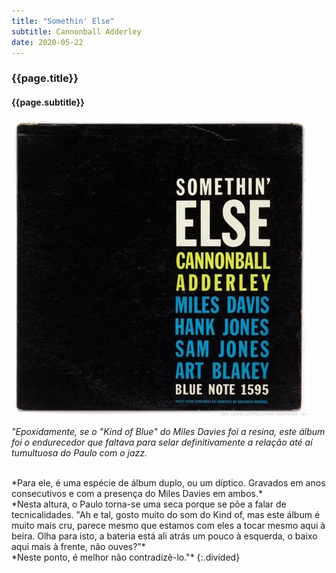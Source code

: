 ```yaml
---
title: "Somethin' Else"
subtitle: Cannonball Adderley
date: 2020-05-22
---
```


### {{page.title}} ###
#### {{page.subtitle}} ####
![adderley](assets/images/album-list/dsc_8.jpg)

*"Epoxidamente, se o "Kind of Blue" do Miles Davies foi a resina, este álbum foi o endurecedor que faltava para selar definitivamente a relação até aí tumultuosa do Paulo com o jazz.*

<br/>
*Para ele, é uma espécie de álbum duplo, ou um díptico. Gravados em anos consecutivos e com a presença do Miles Davies em ambos.*

<br/>
*Nesta altura, o Paulo torna-se uma seca porque se põe a falar de tecnicalidades.
"Ah e tal, gosto muito do som do Kind of, mas este álbum é muito mais cru, parece mesmo que estamos com eles a tocar mesmo aqui à beira. Olha para isto, a bateria está ali atrás um pouco à esquerda, o baixo aqui mais à frente, não ouves?"*

<br/>
*Neste ponto, é melhor não contradizê-lo."*
{:.divided}
